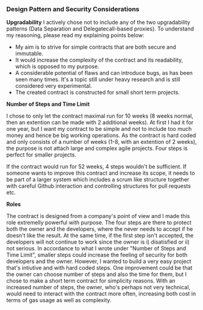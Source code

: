 ### Design Pattern and Security Considerations

**Upgradability**
I actively chose not to include any of the two upgradability patterns (Data Separation and Delegatecall-based proxies). 
To understand my reasoning, please read my explaining points below:

- My aim is to strive for simple contracts that are both secure and immutable. 
- It would increase the complexity of the contract and its readability, which is opposed to my purpose.
- A considerable potential of flaws and can introduce bugs, as has been seen many times. It's a topic still under heavy research and is still considered very experimental.
- The created contract is constructed for small short term projects.


**Number of Steps and Time Limit**

I chose to only let the contract maximal run for 10 weeks (8 weeks normal, then an extention can be made with 2 additional weeks). 
At first I had it for one year, but I want my contract to be simple and not to include too much money and hence be big working operations. 
As the contract is hard coded and only consists of a number of weeks (1-8, with an extention of 2 weeks),
the purpose is not attach large and complex agile projects. Four steps is perfect for smaller projects.

If the contract would run for 52 weeks, 4 steps wouldn't be sufficient. If someone wants to improve this contract and increase its scope, it needs to be part of a larger system which includes a scrum like structure
together with careful Github interaction and controlling structures for pull requests etc. 


**Roles**

The contract is designed from a company's point of view and I made this role extremelly powerful with purpose. The four steps are there to protect both the owner and the developers,
where the never needs to accept if he doesn't like the result. At the same time, if the first step isn't accepted, the developers will not continue to work since the owner is i) disatisfied or ii) not serious.
In accordance to what I wrote under "Number of Steps and Time Limit", smaller steps could increase the feeling of security for both developers and the owner. However, I wanted to 
build a very easy project that's intiutive and with hard coded steps. One improvement could be that the owner can choose number of steps and also the time for them, but I chose to 
make a short term contract for simplicity reasons. With an increased number of steps, the owner, who's perhaps not very technical, would need to 
interact with the contract more often, increasing both cost in terms of gas usage as well as complexity.

